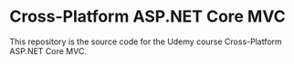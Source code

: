 # Cross-Platform ASP.NET Core MVC
This repository is the source code for the Udemy course Cross-Platform ASP.NET Core MVC.

